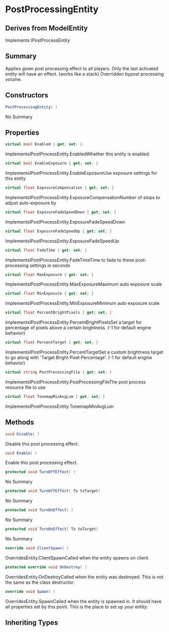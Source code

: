 # PostProcessingEntity

## Derives from ModelEntity
Implements IPostProcessEntity

## Summary

Applies given post processing effect to all players. Only the last activated entity will have an effect. (works like a stack)
Overridden bypost processing volume.
## Constructors

```c#
PostProcessingEntity( ) 
```
No Summary
## Properties

```c#
virtual bool Enabled { get; set; } 
```
ImplementsIPostProcessEntity.EnabledWhether this entity is enabled.
```c#
virtual bool EnableExposure { get; set; } 
```
ImplementsIPostProcessEntity.EnableExposureUse exposure settings for this entity
```c#
virtual float ExposureCompensation { get; set; } 
```
ImplementsIPostProcessEntity.ExposureCompensationNumber of stops to adjust auto-exposure by
```c#
virtual float ExposureFadeSpeedDown { get; set; } 
```
ImplementsIPostProcessEntity.ExposureFadeSpeedDown
```c#
virtual float ExposureFadeSpeedUp { get; set; } 
```
ImplementsIPostProcessEntity.ExposureFadeSpeedUp
```c#
virtual float FadeTime { get; set; } 
```
ImplementsIPostProcessEntity.FadeTimeTime to fade to these post-processing settings in seconds
```c#
virtual float MaxExposure { get; set; } 
```
ImplementsIPostProcessEntity.MaxExposureMaximum auto exposure scale
```c#
virtual float MinExposure { get; set; } 
```
ImplementsIPostProcessEntity.MinExposureMinimum auto exposure scale
```c#
virtual float PercentBrightPixels { get; set; } 
```
ImplementsIPostProcessEntity.PercentBrightPixelsSet a target for percentage of pixels above a certain brightness. (-1 for default engine behavior)
```c#
virtual float PercentTarget { get; set; } 
```
ImplementsIPostProcessEntity.PercentTargetSet a custom brightness target to go along with 'Target Bright Pixel Percentage'. (-1 for default engine behavior)
```c#
virtual string PostProcessingFile { get; set; } 
```
ImplementsIPostProcessEntity.PostProcessingFileThe post process resource file to use
```c#
virtual float TonemapMinAvgLum { get; set; } 
```
ImplementsIPostProcessEntity.TonemapMinAvgLum
## Methods

```c#
void Disable( ) 
```
Disable this post processing effect.
```c#
void Enable( ) 
```
Enable this post processing effect.
```c#
protected void TurnOffEffect( ) 
```
No Summary
```c#
protected void TurnOffEffect( To toTarget) 
```
No Summary
```c#
protected void TurnOnEffect( ) 
```
No Summary
```c#
protected void TurnOnEffect( To toTarget) 
```
No Summary
```c#
override void ClientSpawn( ) 
```
OverridesEntity.ClientSpawnCalled when the entity spawns on client.
```c#
protected override void OnDestroy( ) 
```
OverridesEntity.OnDestroyCalled when the entity was destroyed. This is not the same as the class destructor.
```c#
override void Spawn( ) 
```
OverridesEntity.SpawnCalled when the entity is spawned in. It should have all properties set by this point.
This is the place to set up your entity.
## Inheriting Types

